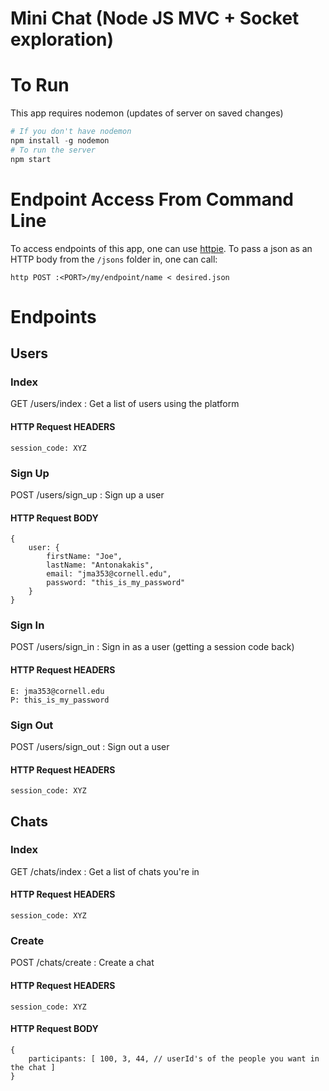 # Mini Chat (Node JS MVC + Socket exploration)


# To Run 
This app requires nodemon (updates of server on saved changes)
```python 
# If you don't have nodemon 
npm install -g nodemon
# To run the server 
npm start 
```

# Endpoint Access From Command Line 
To access endpoints of this app, one can use [httpie](https://github.com/jkbrzt/httpie).  To pass a json as an HTTP body from the `/jsons` folder in, one can call: 

	http POST :<PORT>/my/endpoint/name < desired.json

# Endpoints 
## Users 

### Index 
GET /users/index : Get a list of users using the platform 
#### HTTP Request HEADERS 
	session_code: XYZ 


### Sign Up 
POST /users/sign_up : Sign up a user 
#### HTTP Request BODY  
	{ 
		user: {
			firstName: "Joe",
			lastName: "Antonakakis",
			email: "jma353@cornell.edu",
			password: "this_is_my_password"
		}
	}

### Sign In 
POST /users/sign_in : Sign in as a user (getting a session code back)
#### HTTP Request HEADERS 
	E: jma353@cornell.edu
	P: this_is_my_password

### Sign Out 
POST /users/sign_out : Sign out a user 
#### HTTP Request HEADERS 
	session_code: XYZ



## Chats

### Index 
GET /chats/index : Get a list of chats you're in 
#### HTTP Request HEADERS 
	session_code: XYZ

### Create
POST /chats/create : Create a chat 
#### HTTP Request HEADERS 
	session_code: XYZ
#### HTTP Request BODY 
	{
		participants: [ 100, 3, 44, // userId's of the people you want in the chat ]
	}
















